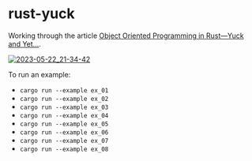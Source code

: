 # rust-yuck

Working through the article [Object Oriented Programming in Rust—Yuck and Yet...](https://www.shanecelis.com/posts/object-oriented-rust-yuck-and-yet/).

[![2023-05-22_21-34-42](https://github.com/StevenBlack/rust-yuck/assets/80144/b8025892-8132-4e43-b687-7cb463ff1010)](https://www.shanecelis.com/posts/object-oriented-rust-yuck-and-yet/)


To run an example:

* `cargo run --example ex_01`
* `cargo run --example ex_02`
* `cargo run --example ex_03`
* `cargo run --example ex_04`
* `cargo run --example ex_05`
* `cargo run --example ex_06`
* `cargo run --example ex_07`
* `cargo run --example ex_08`


